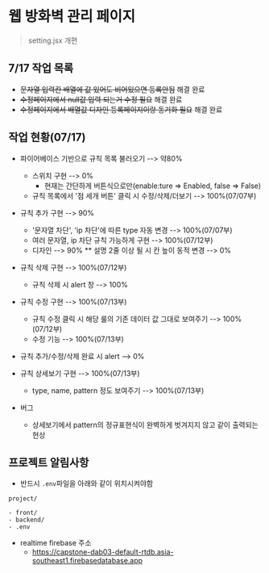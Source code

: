 # 웹 방화벽 관리 페이지

> setting.jsx 개편

## 7/17 작업 목록

- ~~문자열 입력칸 배열에 값 있어도 비어있으면 등록안됨~~ 해결 완료
- ~~수정페이지에서 null값 입력 되는거 수정 필요~~ 해결 완료
- ~~수정페이지에서 배열값 디자인 등록페이지이랑 동기화 필요~~ 해결 완료

## 작업 현황(07/17)

- 파이어베이스 기반으로 규칙 목록 불러오기 --> 약80%

  - 스위치 구현 --> 0%
    - 현재는 간단하게 버튼식으로만(enable:ture => Enabled, false => False)
  - 규칙 목록에서 '점 세개 버튼' 클릭 시 수정/삭제/더보기 --> 100%(07/07부)

- 규칙 추가 구현 --> 90%

  - '문자열 차단', 'ip 차단'에 따른 type 자동 변경 --> 100%(07/07부)
  - 여러 문자열, ip 차단 규칙 가능하게 구현 --> 100%(07/12부)
  - 디자인 --> 90%
    \*\* 설명 2줄 이상 될 시 칸 높이 동적 변경 --> 0%

- 규칙 삭제 구현 --> 100%(07/12부)

  - 규칙 삭제 시 alert 창 --> 100%

- 규칙 수정 구현 --> 100%(07/13부)

  - 규칙 수정 클릭 시 해당 룰의 기존 데이터 값 그대로 보여주기 --> 100%(07/12부)
  - 수정 기능 --> 100%(07/13부)

- 규칙 추가/수정/삭제 완료 시 alert --> 0%

- 규칙 상세보기 구현 --> 100%(07/13부)

  - type, name, pattern 정도 보여주기 --> 100%(07/13부)

* 버그

  - 상세보기에서 pattern의 정규표현식이 완벽하게 벗겨지지 않고 같이 출력되는 현상

## 프로젝트 알림사항

- 반드시 `.env`파일을 아래와 같이 위치시켜야함

```
project/

- front/
- backend/
- .env
```

- realtime firebase 주소
  - https://capstone-dab03-default-rtdb.asia-southeast1.firebasedatabase.app
